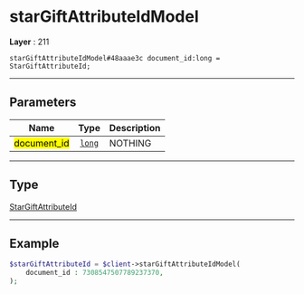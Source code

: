 # starGiftAttributeIdModel

**Layer** : 211

```tl
starGiftAttributeIdModel#48aaae3c document_id:long = StarGiftAttributeId;
```

---

## Parameters

| Name | Type | Description |
| :---: | :---: | :--- |
| <mark>document_id</mark> | [`long`](type/long) | NOTHING |

---

## Type

[StarGiftAttributeId](type/StarGiftAttributeId)

---

## Example

```php
$starGiftAttributeId = $client->starGiftAttributeIdModel(
	document_id : 7308547507789237370,
);
```